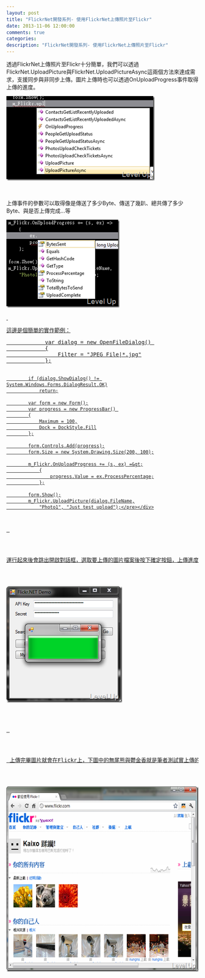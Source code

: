 ```yaml
---
layout: post
title: "FlickrNet開發系列- 使用FlickrNet上傳照片至Flickr"
date: 2013-11-06 12:00:00
comments: true
categories: 
description: "FlickrNet開發系列- 使用FlickrNet上傳照片至Flickr"
---
```

<p>透過FlickrNet上傳照片至Flickr十分簡單，我們可以透過FlickrNet.UploadPicture與FlickrNet.UploadPictureAsync這兩個方法來達成需求，支援同步與非同步上傳。圖片上傳時也可以透過OnUploadProgress事件取得上傳的進度。</p>  <p><img style="border-bottom: 0px; border-left: 0px; border-top: 0px; border-right: 0px" border="0" alt="image" src="\images\posts\3353208e-b366-4aa7-9611-d4b4c731a606\image_thumb_3.png" width="389" height="221" /></a> </p>  <p> </p>  <p>上傳事件的參數可以取得像是傳送了多少Byte、傳送了幾趴、總共傳了多少Byte、與是否上傳完成...等</p>  <p><a href="http://files.dotblogs.com.tw/larrynung/1203/FlickrNetFlickrNetFlickr_13541/image_10.png"><img style="border-bottom: 0px; border-left: 0px; border-top: 0px; border-right: 0px" border="0" alt="image" src="\images\posts\3353208e-b366-4aa7-9611-d4b4c731a606\image_thumb_4.png" width="297" height="230" /> </p>  <p> </p>  <p>這邊是個簡單的實作範例：</p>  <div style="padding-bottom: 0px; margin: 0px; padding-left: 0px; padding-right: 0px; display: inline; float: none; padding-top: 0px" id="scid:812469c5-0cb0-4c63-8c15-c81123a09de7:369687ba-fbd5-4d83-90e7-329ef0c003ce" class="wlWriterSmartContent"><pre name="code" class="c#">            var dialog = new OpenFileDialog() 
            {
                Filter = "JPEG File|*.jpg"
            };

            if (dialog.ShowDialog() != System.Windows.Forms.DialogResult.OK)
                return;

            var form = new Form();
            var progress = new ProgressBar() 
            {
                Maximum = 100,
                Dock = DockStyle.Fill
            };

            form.Controls.Add(progress);
            form.Size = new System.Drawing.Size(200, 100);

            m_Flickr.OnUploadProgress += (s, ex) =&gt;
                {
                    progress.Value = ex.ProcessPercentage;
                };

            form.Show();
            m_Flickr.UploadPicture(dialog.FileName,
                "Photo1", "Just test upload");</pre></div>

<p> </p>

<p>運行起來後會跳出開啟對話框，選取要上傳的圖片檔案後按下確定按鈕，上傳進度對話框就會出現，進度更新會即時顯示，就像下圖一樣。</p>

<p><img style="border-bottom: 0px; border-left: 0px; border-top: 0px; border-right: 0px" border="0" alt="image" src="\images\posts\3353208e-b366-4aa7-9611-d4b4c731a606\image_thumb_1.png" width="304" height="304" /></p>

<p> </p>

<p> 上傳完畢圖片就會在Flickr上，下圖中的無尾熊與鬱金香就是筆者測試實上傳的圖片。</p>

<p><img style="border-bottom: 0px; border-left: 0px; border-top: 0px; border-right: 0px" border="0" alt="image" src="\images\posts\3353208e-b366-4aa7-9611-d4b4c731a606\image_thumb_2.png" width="614" height="484" /></p>